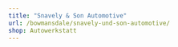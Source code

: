 ```yaml
---
title: "Snavely & Son Automotive"
url: /bowmansdale/snavely-und-son-automotive/
shop: Autowerkstatt
---
```

